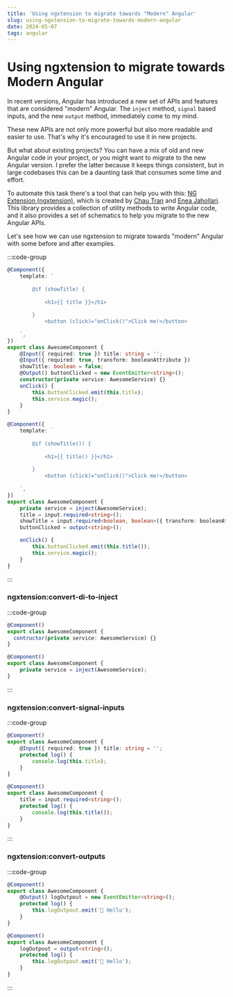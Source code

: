 ```yaml
---
title: 'Using ngxtension to migrate towards "Modern" Angular'
slug: using-ngxtension-to-migrate-towards-modern-angular
date: 2024-05-07
tags: angular
---
```


# Using ngxtension to migrate towards Modern Angular

In recent versions, Angular has introduced a new set of APIs and features that are considered "modern" Angular.
The `inject` method, `signal` based inputs, and the new `output` method, immediately come to my mind.

These new APIs are not only more powerful but also more readable and easier to use.
That's why it's encouraged to use it in new projects.

But what about existing projects?
You can have a mix of old and new Angular code in your project, or you might want to migrate to the new Angular version.
I prefer the latter because it keeps things consistent, but in large codebases this can be a daunting task that consumes some time and effort.

To automate this task there's a tool that can help you with this: [NG Extension (ngxtension)](https://ngxtension.netlify.app/), which is created by [Chau Tran](https://twitter.com/Nartc1410) and [Enea Jahollari](https://twitter.com/Enea_Jahollari).
This library provides a collection of utility methods to write Angular code, and it also provides a set of schematics to help you migrate to the new Angular APIs.

Let's see how we can use ngxtension to migrate towards "modern" Angular with some before and after examples.

:::code-group

```ts [title=Before]
@Component({
	template: `
		   
		@if (showTitle) {
			     
			<h1>{{ title }}</h1>
			   
		}
		    <button (click)="onClick()">Click me!</button>
		 
	`,
})
export class AwesomeComponent {
	@Input({ required: true }) title: string = '';
	@Input({ required: true, transform: booleanAttribute })
	showTitle: boolean = false;
	@Output() buttonClicked = new EventEmitter<string>();
	constructor(private service: AwesomeService) {}
	onClick() {
		this.buttonClicked.emit(this.title);
		this.service.magic();
	}
}
```

```ts [title=After]
@Component({
	template: `
		   
		@if (showTitle()) {
			     
			<h1>{{ title() }}</h1>
			   
		}
		    <button (click)="onClick()">Click me!</button>
		 
	`,
})
export class AwesomeComponent {
	private service = inject(AwesomeService);
	title = input.required<string>();
	showTitle = input.required<boolean, boolean>({ transform: booleanAttribute });
	buttonClicked = output<string>();

	onClick() {
		this.buttonClicked.emit(this.title());
		this.service.magic();
	}
}
```

:::

### ngxtension:convert-di-to-inject

:::code-group

```ts [title=Before]
@Component()
export class AwesomeComponent {
  contructor(private service: AwesomeService) {}
}
```

```ts [title=After]
@Component()
export class AwesomeComponent {
	private service = inject(AwesomeService);
}
```

:::

### ngxtension:convert-signal-inputs

:::code-group

```ts [title=Before]
@Component()
export class AwesomeComponent {
	@Input({ required: true }) title: string = '';
	protected log() {
		console.log(this.title);
	}
}
```

```ts [title=After]
@Component()
export class AwesomeComponent {
	title = input.required<string>();
	protected log() {
		console.log(this.title());
	}
}
```

:::

### ngxtension:convert-outputs

:::code-group

```ts [title=Before]
@Component()
export class AwesomeComponent {
	@Output() logOutpout = new EventEmitter<string>();
	protected log() {
		this.logOutpout.emit('👋 Hello');
	}
}
```

```ts [title=After]
@Component()
export class AwesomeComponent {
	logOutpout = output<string>();
	protected log() {
		this.logOutpout.emit('👋 Hello');
	}
}
```

:::

